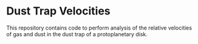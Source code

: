 # Dust Trap Velocities

This repository contains code to perform analysis of the relative velocities of gas and dust in the dust trap of a protoplanetary disk. 